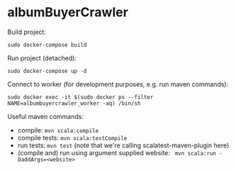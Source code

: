 # albumBuyerCrawler

Build project:
```
sudo docker-compose build
```

Run project (detached):
```
sudo docker-compose up -d
```

Connect to worker (for development purposes, e.g. run maven commands):
```
sudo docker exec -it $(sudo docker ps --filter NAME=albumbuyercrawler_worker -aq) /bin/sh
```

Useful maven commands:
- compile: `mvn scala:compile`
- compile tests: `mvn scala:testCompile`
- run tests: `mvn test` (note that we're calling scalatest-maven-plugin here)
- (compile and) run using argument supplied website: ` mvn scala:run -DaddArgs=<website>`
